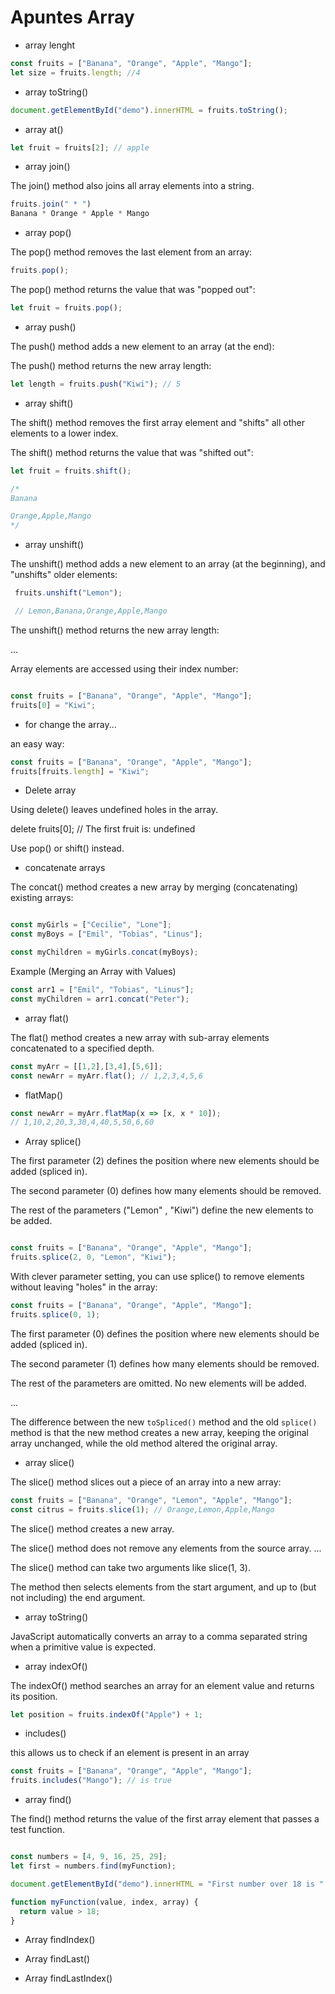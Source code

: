 # Apuntes Array

- array lenght 

```js
const fruits = ["Banana", "Orange", "Apple", "Mango"];
let size = fruits.length; //4
```

- array toString()

```js
document.getElementById("demo").innerHTML = fruits.toString();
```

- array at()

```js
let fruit = fruits[2]; // apple
```

- array join()

The join() method also joins all array elements into a string.
```js
fruits.join(" * ")
Banana * Orange * Apple * Mango
```

- array pop()

The pop() method removes the last element from an array:
```js
fruits.pop();
```

The pop() method returns the value that was "popped out":

```js
let fruit = fruits.pop();
```

- array push()

The push() method adds a new element to an array (at the end):

The push() method returns the new array length:


```js
let length = fruits.push("Kiwi"); // 5
```


- array shift()

The shift() method removes the first array element and "shifts" all other elements to a lower index.

The shift() method returns the value that was "shifted out":
```js
let fruit = fruits.shift(); 

/*
Banana

Orange,Apple,Mango
*/
```

- array unshift()

 The unshift() method adds a new element to an array (at the beginning), and "unshifts" older elements:

```js
 fruits.unshift("Lemon");

 // Lemon,Banana,Orange,Apple,Mango

 ```
 The unshift() method returns the new array length:

 
 ...

 Array elements are accessed using their index number:

```js

const fruits = ["Banana", "Orange", "Apple", "Mango"];
fruits[0] = "Kiwi";

```

- for change the array...

an easy way:

```js
const fruits = ["Banana", "Orange", "Apple", "Mango"];
fruits[fruits.length] = "Kiwi";

```

- Delete array

Using delete() leaves undefined holes in the array.

delete fruits[0]; // The first fruit is: undefined


Use pop() or shift() instead.

- concatenate arrays

The concat() method creates a new array by merging (concatenating) existing arrays:

```js

const myGirls = ["Cecilie", "Lone"];
const myBoys = ["Emil", "Tobias", "Linus"];

const myChildren = myGirls.concat(myBoys);

```
Example (Merging an Array with Values)

```js
const arr1 = ["Emil", "Tobias", "Linus"];
const myChildren = arr1.concat("Peter");
```

- array flat()

The flat() method creates a new array with sub-array elements concatenated to a specified depth.

```js
const myArr = [[1,2],[3,4],[5,6]];
const newArr = myArr.flat(); // 1,2,3,4,5,6
```

- flatMap()

```js
const newArr = myArr.flatMap(x => [x, x * 10]);
// 1,10,2,20,3,30,4,40,5,50,6,60
```

- Array splice()

The first parameter (2) defines the position where new elements should be added (spliced in).

The second parameter (0) defines how many elements should be removed.

The rest of the parameters ("Lemon" , "Kiwi") define the new elements to be added.

```js

const fruits = ["Banana", "Orange", "Apple", "Mango"];
fruits.splice(2, 0, "Lemon", "Kiwi");

```

With clever parameter setting, you can use splice() to remove elements without leaving "holes" in the array:

```js
const fruits = ["Banana", "Orange", "Apple", "Mango"];
fruits.splice(0, 1);

```

The first parameter (0) defines the position where new elements should be added (spliced in).

The second parameter (1) defines how many elements should be removed.

The rest of the parameters are omitted. No new elements will be added.

...

The difference between the new `toSpliced()` method and the old `splice()` method is that the new method creates a new array, keeping the original array unchanged, while the old method altered the original array.


- array slice()

The slice() method slices out a piece of an array into a new array:

```js
const fruits = ["Banana", "Orange", "Lemon", "Apple", "Mango"];
const citrus = fruits.slice(1); // Orange,Lemon,Apple,Mango

```
The slice() method creates a new array.

The slice() method does not remove any elements from the source array.
...

The slice() method can take two arguments like slice(1, 3).

The method then selects elements from the start argument, and up to (but not including) the end argument.

- array toString()

JavaScript automatically converts an array to a comma separated string when a primitive value is expected.


- array indexOf()

The indexOf() method searches an array for an element value and returns its position.

```js
let position = fruits.indexOf("Apple") + 1;
```

- includes()

this allows us to check if an element is present in an array

```js
const fruits = ["Banana", "Orange", "Apple", "Mango"];
fruits.includes("Mango"); // is true
```

- array find()

The find() method returns the value of the first array element that passes a test function.


```js

const numbers = [4, 9, 16, 25, 29];
let first = numbers.find(myFunction);

document.getElementById("demo").innerHTML = "First number over 18 is " + first;

function myFunction(value, index, array) {
  return value > 18;
}

```

- Array findIndex()

- Array findLast() 

- Array findLastIndex()








